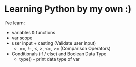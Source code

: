 # Learning Python by my own :)

I've learn:
- variables & functions
- var scope
- user input + casting (Validate user input)
  - ==, !=, <, >, <=, >= (Comparison Operators)
- Conditionals (if / else) and Boolean Data Type
  - type() - print data type of var